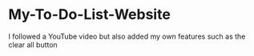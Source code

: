 # My-To-Do-List-Website
I followed a YouTube video but also added my own features such as the clear all button
